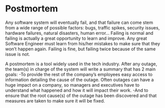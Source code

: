 # Postmortem
Any software system will eventually fail, and that failure can come stem from a wide range of possible factors: 
bugs, traffic spikes, security issues, hardware failures, natural disasters, human error… 
Failing is normal and failing is actually a great opportunity to learn and improve. 
Any great Software Engineer must learn from his/her mistakes to make sure that they won’t happen again. 
Failing is fine, but failing twice because of the same issue is not.

A postmortem is a tool widely used in the tech industry. 
After any outage, the team(s) in charge of the system will write a summary that has 2 main goals:
  -To provide the rest of the company’s employees easy access to information detailing the cause of the outage. 
  Often outages can have a huge impact on a company, so managers and executives have to understand what happened 
  and how it will impact their work.
  -And to ensure that the root cause(s) of the outage has been discovered and that measures are taken to make sure it will be fixed.


